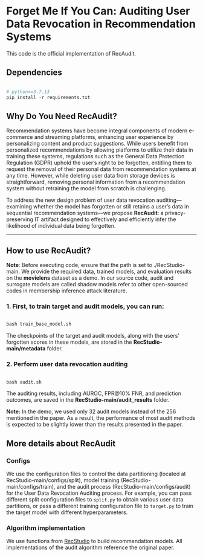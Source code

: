 # Forget Me If You Can: Auditing User Data Revocation in Recommendation Systems

This code is the official implementation of RecAudit.

## Dependencies

```python

# python==3.7.13
pip install -r requirements.txt
```

## Why Do You Need RecAudit?

Recommendation systems have become integral components of modern e-commerce and streaming platforms, enhancing user experience by personalizing content and product suggestions. While users benefit from personalized recommendations by allowing platforms to utilize their data in training these systems, regulations such as the General Data Protection Regulation (GDPR) uphold the user’s right to be forgotten, entitling them to request the removal of their personal data from recommendation systems at any time. However, while deleting user data from storage devices is straightforward, removing personal information from a recommendation system without retraining the model from scratch is challenging.

To address the new design problem of user data revocation auditing—examining whether the model has forgotten or still retains a user’s data in sequential recommendation systems—we propose **RecAudit**: a privacy-preserving IT artifact designed to effectively and efficiently infer the likelihood of individual data being forgotten.

---

## How to use RecAudit?

**Note**:  Before executing code, ensure that the path is set to ./RecStudio-main. We provide the required data, trained models, and evaluation results on the **movielens** dataset as a demo. In our source code, audit and surrogate models are called shadow models refer to other open-sourced codes in membership inference attack literature.

### 1. First, to train target and audit models, you can run:

```python

bash train_base_model.sh
```

The checkpoints of the target and audit models, along with the users' forgotten scores in these models, are stored in the **RecStudio-main/metadata** folder.

### 2. Perform user data revocation auditing

```python

bash audit.sh
```

The auditing results, including AUROC, FPR@10% FNR, and prediction outcomes, are saved in the **RecStudio-main/audit_results** folder.

**Note:** In the demo, we used only 32 audit models instead of the 256 mentioned in the paper. As a result, the performance of most audit methods is expected to be slightly lower than the results presented in the paper.

## More details about RecAudit

### Configs

We use the configuration files to control the data partitioning (located at RecStudio-main/configs/split), model training (RecStudio-main/configs/train), and the audit process (RecStudio-main/configs/audit) for the User Data Revocation Auditing process. For example, you can pass different split configuration files to `split.py` to obtain various user data partitions, or pass a different training configuration file to `target.py` to train the target model with different hyperparameters.

### Algorithm implementation

We use functions from [RecStudio](https://github.com/USTCLLM/RecStudio) to build recommendation models. All implementations of the audit algorithm reference the original paper.
